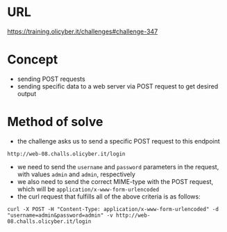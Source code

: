 # URL
https://training.olicyber.it/challenges#challenge-347
# Concept
* sending POST requests
* sending specific data to a web server via POST request to get desired output
# Method of solve
* the challenge asks us to send a specific POST request to this endpoint
```
http://web-08.challs.olicyber.it/login
```
* we need to send the `username` and `password` parameters in the request, with values `admin` and `admin`, respectively
* we also need to send the correct MIME-type with the POST request, which will be `application/x-www-form-urlencoded`
* the curl request that fulfills all of the above criteria is as follows:
```
curl -X POST -H "Content-Type: application/x-www-form-urlencoded" -d "username=admin&password=admin" -v http://web-08.challs.olicyber.it/login
```
